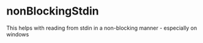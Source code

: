 # nonBlockingStdin
This helps with reading from stdin in a non-blocking manner - especially on windows
